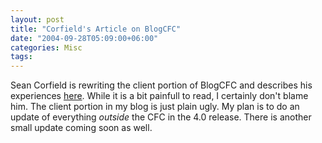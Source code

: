 ```yaml
---
layout: post
title: "Corfield's Article on BlogCFC"
date: "2004-09-28T05:09:00+06:00"
categories: Misc 
tags: 
---
```


Sean Corfield is rewriting the client portion of BlogCFC and describes his experiences <a href="http://www.corfield.org/index.cfm?event=fusebox.blogcfc">here</a>. While it is a bit painfull to read, I certainly don't blame him. The client portion in my blog is just plain ugly. My plan is to do an update of everything <i>outside</i> the CFC in the 4.0 release. There is another small update coming soon as well.